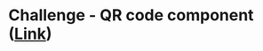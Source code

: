 # Challenge - QR code component ([Link](https://www.frontendmentor.io/challenges/qr-code-component-iux_sIO_H))
